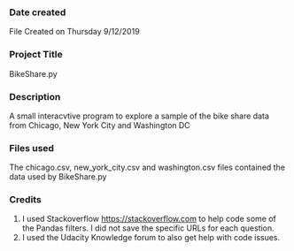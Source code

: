 ### Date created
File Created on Thursday 9/12/2019

### Project Title
BikeShare.py

### Description
A small interacvtive program to explore a sample of the bike share data from Chicago, New York City and Washington DC

### Files used
The chicago.csv, new_york_city.csv and washington.csv files contained the data used by BikeShare.py

### Credits
1. I used Stackoverflow https://stackoverflow.com to help code some of the Pandas filters. I did not save the specific URLs for each question.
2. I used the Udacity Knowledge forum to also get help with code issues.

